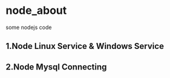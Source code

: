 # node_about
some nodejs code

## 1.Node Linux Service & Windows Service

## 2.Node Mysql Connecting